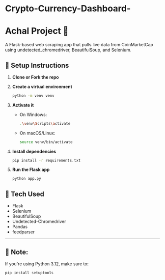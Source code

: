 # Crypto-Currency-Dashboard-

# Achal Project 🚀

A Flask-based web scraping app that pulls live data from CoinMarketCap using undetected_chromedriver, BeautifulSoup, and Selenium.

## 🔧 Setup Instructions

1. **Clone or Fork the repo**
2. **Create a virtual environment**
    ```bash
    python -m venv venv
    ```
3. **Activate it**

    - On Windows:
      ```bash
      .\venv\Scripts\activate
      ```

    - On macOS/Linux:
      ```bash
      source venv/bin/activate
      ```

4. **Install dependencies**
    ```bash
    pip install -r requirements.txt
    ```

5. **Run the Flask app**
    ```bash
    python app.py
    ```

## 📂 Tech Used

- Flask
- Selenium
- BeautifulSoup
- Undetected-Chromedriver
- Pandas
- feedparser

---

## 📌 Note:
If you're using Python 3.12, make sure to:

```bash
pip install setuptools
